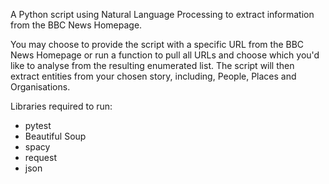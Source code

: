 A Python script using Natural Language Processing to extract information from the BBC News Homepage.

You may choose to provide the script with a specific URL from the BBC News Homepage or run a function to pull all URLs and choose which you'd like to analyse from the resulting enumerated list.
The script will then extract entities from your chosen story, including, People, Places and Organisations.

Libraries required to run:
- pytest
- Beautiful Soup
- spacy
- request
- json
